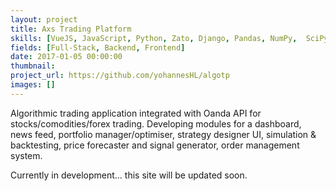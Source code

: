 ```yaml
---
layout: project
title: Axs Trading Platform
skills: [VueJS, JavaScript, Python, Zato, Django, Pandas, NumPy,  SciPy, Distributed, Socket.IO, Nginx, Docker]
fields: [Full-Stack, Backend, Frontend]
date: 2017-01-05 00:00:00
thumbnail:
project_url: https://github.com/yohannesHL/algotp
images: []
---
```


Algorithmic trading application integrated with Oanda API for stocks/comodities/forex trading. Developing modules for a dashboard, news feed, portfolio manager/optimiser, strategy designer UI, simulation & backtesting, price forecaster and signal generator, order management system.

Currently in development... this site will be updated soon.
